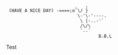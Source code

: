 
                              _   ,
     (HAVE A NICE DAY) -====;o`\/ }
                               \-'\-'----.
                                \ |-..-'`
                                /\/\
                                `--`
                                       B.B.L
Test